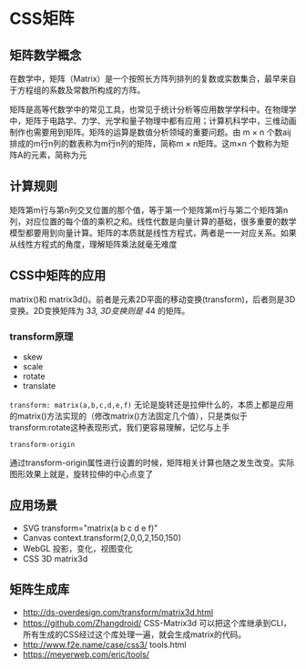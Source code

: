 # CSS矩阵
## 矩阵数学概念
在数学中，矩阵（Matrix）是⼀个按照⻓⽅阵列排列的复数或实数集合，最早来⾃于⽅程组的系数及常数所构成的⽅阵。

矩阵是⾼等代数学中的常⻅⼯具，也常⻅于统计分析等应⽤数学学科中。在物理学中，矩阵于电路学、⼒学、光学和量⼦物理中都有应⽤；计算机科学中，三维动画制作也需要⽤到矩阵。矩阵的运算是数值分析领域的重要问题。由 m × n 个数aij排成的m⾏n列的数表称为m⾏n列的矩阵，简称m × n矩阵。这m×n 个数称为矩阵A的元素，简称为元

## 计算规则
矩阵第m⾏与第n列交叉位置的那个值，等于第⼀个矩阵第m⾏与第⼆个矩阵第n列，对应位置的每个值的乘积之和。线性代数是向量计算的基础，很多重要的数学模型都要⽤到向量计算。矩阵的本质就是线性⽅程式，两者是⼀⼀对应关系。如果从线性⽅程式的⻆度，理解矩阵乘法就毫⽆难度

## CSS中矩阵的应用
matrix()和 matrix3d()。前者是元素2D平⾯的移动变换(transform)，后者则是3D变换。2D变换矩阵为 3*3, 3D变换则是 4*4 的矩阵。

### transform原理
- skew
- scale
- rotate
- translate

`transform: matrix(a,b,c,d,e,f)`
⽆论是旋转还是拉伸什么的，本质上都是应⽤的matrix()⽅法实现的（修改matrix()⽅法固定⼏个值），只是类似于transform:rotate这种表现形式，我们更容易理解，记忆与上⼿

`transform-origin`

通过transform-origin属性进⾏设置的时候，矩阵相关计算也随之发⽣改变。实际图形效果上就是，旋转拉伸的中⼼点变了

## 应用场景
- SVG transform="matrix(a b c d e f)"
- Canvas context.transform(2,0,0,2,150,150)
- WebGL 投影，变化，视图变化
- CSS 3D matrix3d

## 矩阵生成库
-  http://ds-overdesign.com/transform/matrix3d.html
- https://github.com/Zhangdroid/ CSS-Matrix3d  可以把这个库继承到CLI，所有生成的CSS经过这个库处理一遍，就会生成matrix的代码。
- http://www.f2e.name/case/css3/ tools.html
- https://meyerweb.com/eric/tools/